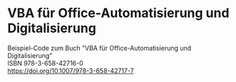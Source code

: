 # VBA für Office-Automatisierung und Digitalisierung

Beispiel-Code zum Buch "VBA für Office-Automatisierung und Digitalisierung" <br/>
ISBN 978-3-658-42716-0<br/>
https://doi.org/10.1007/978-3-658-42717-7<br/>

